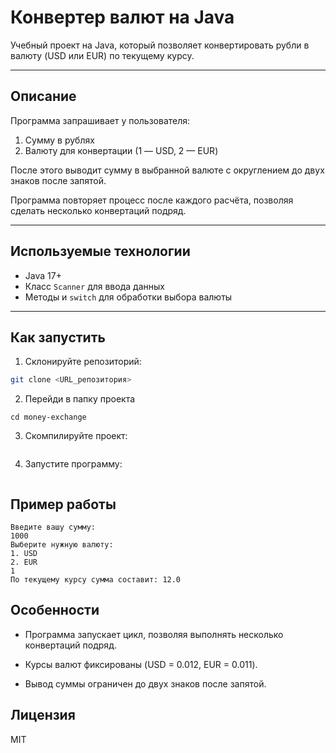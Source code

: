 # Конвертер валют на Java

Учебный проект на Java, который позволяет конвертировать рубли в валюту (USD или EUR) по текущему курсу.

---

## Описание

Программа запрашивает у пользователя:

1. Сумму в рублях
2. Валюту для конвертации (1 — USD, 2 — EUR)

После этого выводит сумму в выбранной валюте с округлением до двух знаков после запятой.

Программа повторяет процесс после каждого расчёта, позволяя сделать несколько конвертаций подряд.

---

## Используемые технологии

- Java 17+
- Класс `Scanner` для ввода данных
- Методы и `switch` для обработки выбора валюты

---

## Как запустить

1. Склонируйте репозиторий:
```bash
git clone <URL_репозитория>
```
2. Перейди в папку проекта
```
cd money-exchange
```
3. Скомпилируйте проект:
``` javac Main.java
```
4. Запустите программу:
``` java Main
```
## Пример работы
````
Введите вашу сумму:
1000
Выберите нужную валюту:
1. USD
2. EUR
1
По текущему курсу сумма составит: 12.0
````
## Особенности
- Программа запускает цикл, позволяя выполнять несколько конвертаций подряд.

- Курсы валют фиксированы (USD = 0.012, EUR = 0.011).

- Вывод суммы ограничен до двух знаков после запятой.

## Лицензия
MIT
